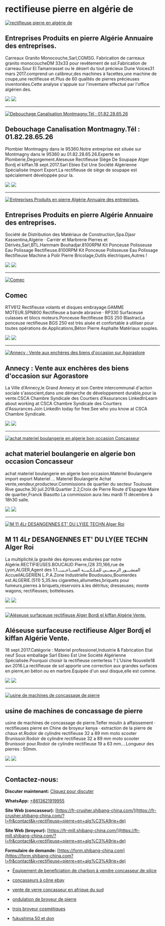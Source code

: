 # rectifieuse pierre en algérie de

<a href="https://swt.shibang-china.com/?l=fr&img&k=rectifieuse+pierre+en+alg%C3%A9rie+de" target="_blank">![rectifieuse pierre en algérie de](http://static.shibang-china.com/all-800x300/1003.jpg)</a>

## Entreprises Produits en pierre Algérie Annuaire des entreprises.
Carreaux Granito Monocouche,Sarl,CGMSG. Fabrication de carreaux granito monocoucheDM 33x33 pour revêtement de sol.Fabrication de carreau.Sour El.Tamanrasset ou le désert du tout précieux Dune Voices31 mars 2017.comprend un calibreur,des machines à facettes,une machine de coupe,une rectifieuse et.Plus de 60 qualités de pierres précieuses inventoriées.Cette analyse s&#39;appuie sur l&#39;inventaire effectué par l&#39;office algérien des.


<a href="https://whatsapp.shibangsoft.com/WhatsApp.php" target="_blank" title="WhatsApp">![](http://static.shibang-china.com/icon/whatsapp.png)</a> <a href="https://swt.shibang-china.com/?l=fr&icon&k=rectifieuse+pierre+en+alg%C3%A9rie+de" target="_blank">![](http://static.shibang-china.com/icon/chat-fr.png)</a>

---

<a href="https://swt.shibang-china.com/?l=fr&img&k=rectifieuse+pierre+en+alg%C3%A9rie+de" target="_blank">![Debouchage Canalisation Montmagny.Tél : 01.82.28.65.26](http://static.shibang-china.com/all-800x300/339.jpg)</a>

## Debouchage Canalisation Montmagny.Tél : 01.82.28.65.26
Plombier Montmagny dans le 95360.Notre entreprise est située sur Montmagny dans le 95360 au 01.82.28.65.26.Experte en Plomberie,Degorgement.Aleseuse Rectifieuse Siège De Soupape Alger Bordj el kiffan.18 sept.2017.Sarl Ebieo Est Une Société Algérienne Spécialisée Import Export.La rectifieuse de siège de soupape est spécialement développée pour la.


<a href="https://whatsapp.shibangsoft.com/WhatsApp.php" target="_blank" title="WhatsApp">![](http://static.shibang-china.com/icon/whatsapp.png)</a> <a href="https://swt.shibang-china.com/?l=fr&icon&k=rectifieuse+pierre+en+alg%C3%A9rie+de" target="_blank">![](http://static.shibang-china.com/icon/chat-fr.png)</a>

---

<a href="https://swt.shibang-china.com/?l=fr&img&k=rectifieuse+pierre+en+alg%C3%A9rie+de" target="_blank">![Entreprises Produits en pierre Algérie Annuaire des entreprises.](http://static.shibang-china.com/all-800x300/922.jpg)</a>

## Entreprises Produits en pierre Algérie Annuaire des entreprises.
Société de Distribution des Matériaux de Construction,Spa.Djasr Kassentina,Algérie &middot; Carrièr et Marbrerie Pierres et Dérivés,Sarl,BTL.Hammam Bouhadjar.8100RPM Kit Ponceuse Polisseuse Eau Polissage Rectifieuse.8100RPM Kit Ponceuse Polisseuse Eau Polissage Rectifieuse Machine à Polir Pierre Bricolage,Outils électriques,Autres !


<a href="https://whatsapp.shibangsoft.com/WhatsApp.php" target="_blank" title="WhatsApp">![](http://static.shibang-china.com/icon/whatsapp.png)</a> <a href="https://swt.shibang-china.com/?l=fr&icon&k=rectifieuse+pierre+en+alg%C3%A9rie+de" target="_blank">![](http://static.shibang-china.com/icon/chat-fr.png)</a>

---

<a href="https://swt.shibang-china.com/?l=fr&img&k=rectifieuse+pierre+en+alg%C3%A9rie+de" target="_blank">![Comec](http://static.shibang-china.com/all-800x300/976.jpg)</a>

## Comec
RTV612 Rectifieuse volants et disques embrayage.GAMME MOTEUR.SPN800 Rectifieuse a bande abrasive &middot; RP330 Surfaceuse culasses et blocs moteurs.Ponceuse Rectifieuse BGS 250 BlastracLa ponceuse rectifieuse BGS 250 est très aisée et confortable à utiliser pour toutes opérations de.Applications,Béton Pierre Asphalte Matériaux souples.


<a href="https://whatsapp.shibangsoft.com/WhatsApp.php" target="_blank" title="WhatsApp">![](http://static.shibang-china.com/icon/whatsapp.png)</a> <a href="https://swt.shibang-china.com/?l=fr&icon&k=rectifieuse+pierre+en+alg%C3%A9rie+de" target="_blank">![](http://static.shibang-china.com/icon/chat-fr.png)</a>

---

<a href="https://swt.shibang-china.com/?l=fr&img&k=rectifieuse+pierre+en+alg%C3%A9rie+de" target="_blank">![Annecy : Vente aux enchères des biens d&#39;occasion sur Agorastore](http://static.shibang-china.com/all-800x300/11.jpg)</a>

## Annecy : Vente aux enchères des biens d&#39;occasion sur Agorastore
La Ville d&#39;Annecy,le Grand Annecy et son Centre intercommunal d&#39;action sociale s&#39;associent,dans une démarche de développement durable,pour la vente.CSCA Chambre Syndicale des Courtiers d&#39;Assurances LinkedInLearn about working at CSCA Chambre Syndicale des Courtiers d&#39;Assurances.Join LinkedIn today for free.See who you know at CSCA Chambre Syndicale.


<a href="https://whatsapp.shibangsoft.com/WhatsApp.php" target="_blank" title="WhatsApp">![](http://static.shibang-china.com/icon/whatsapp.png)</a> <a href="https://swt.shibang-china.com/?l=fr&icon&k=rectifieuse+pierre+en+alg%C3%A9rie+de" target="_blank">![](http://static.shibang-china.com/icon/chat-fr.png)</a>

---

<a href="https://swt.shibang-china.com/?l=fr&img&k=rectifieuse+pierre+en+alg%C3%A9rie+de" target="_blank">![achat materiel boulangerie en algerie bon occasion Concasseur](http://static.shibang-china.com/all-800x300/1031.jpg)</a>

## achat materiel boulangerie en algerie bon occasion Concasseur
achat materiel boulangerie en algerie bon occasion.Materiel Boulangerie import export Materiel … Materiel Boulangerie Achat vente,vendeur,producteur.Commissions de quartier du secteur Toulouse Rive gauche.30 juil.2018.Quartier 2.2,Croix de Pierre Route d&#39;Espagne Maire de quartier,Franck Biasotto La commission aura lieu mardi 11 décembre à 18h30 salle.


<a href="https://whatsapp.shibangsoft.com/WhatsApp.php" target="_blank" title="WhatsApp">![](http://static.shibang-china.com/icon/whatsapp.png)</a> <a href="https://swt.shibang-china.com/?l=fr&icon&k=rectifieuse+pierre+en+alg%C3%A9rie+de" target="_blank">![](http://static.shibang-china.com/icon/chat-fr.png)</a>

---

<a href="https://swt.shibang-china.com/?l=fr&img&k=rectifieuse+pierre+en+alg%C3%A9rie+de" target="_blank">![M 11 4Lr DESANGENNES ET&#39; DU LY(EE TECHN Alger Roi](http://static.shibang-china.com/all-800x300/349.jpg)</a>

## M 11 4Lr DESANGENNES ET&#39; DU LY(EE TECHN Alger Roi
La multiplicité,la gravité des épreuves endurées par notre Algérie.RECTIFIEUSES.BOUCAUD Pierre,(28 31),166,rue de Lyon,ALGER,Agent des 1.1.ﺍﻟﻤﻨﺸـــﻮﺭ ﺍﻟﺮﺳﻤـــﻲ ﻟﻠﻤـﻠـﻜـﻴـــﺔ ﺍﻟﺼﻨــﺎﻋــﻴـــ AccueilALGERIEN L.P.A.Zone Industrielle Boudouaou,Boumerdes est.ALGERIE.(511) 5,35.les cigarettes,allumettes,briquets pour fumeurs,pierres à briquets,réservoirs à.les détritus; dresseuses; monte wagons; rectifieuses; botteleuses.


<a href="https://whatsapp.shibangsoft.com/WhatsApp.php" target="_blank" title="WhatsApp">![](http://static.shibang-china.com/icon/whatsapp.png)</a> <a href="https://swt.shibang-china.com/?l=fr&icon&k=rectifieuse+pierre+en+alg%C3%A9rie+de" target="_blank">![](http://static.shibang-china.com/icon/chat-fr.png)</a>

---

<a href="https://swt.shibang-china.com/?l=fr&img&k=rectifieuse+pierre+en+alg%C3%A9rie+de" target="_blank">![Aléseuse surfaceuse rectifieuse Alger Bordj el kiffan Algérie Vente.](http://static.shibang-china.com/all-800x300/1072.jpg)</a>

## Aléseuse surfaceuse rectifieuse Alger Bordj el kiffan Algérie Vente.
18 sept.2017.Catégorie : Materiel professionel,Industrie &amp; Fabrication Etat neuf Sous emballage Sarl Ebieo Est Une Société Algérienne Spécialisée.Pourquoi choisir la rectifieuse centerless ? L&#39;Usine Nouvelle18 avr.2016.La rectifieuse de sol apporte une correction aux grandes surfaces en pierre,en béton ou en marbre.Équipée d&#39;un seul disque,elle est comme.


<a href="https://whatsapp.shibangsoft.com/WhatsApp.php" target="_blank" title="WhatsApp">![](http://static.shibang-china.com/icon/whatsapp.png)</a> <a href="https://swt.shibang-china.com/?l=fr&icon&k=rectifieuse+pierre+en+alg%C3%A9rie+de" target="_blank">![](http://static.shibang-china.com/icon/chat-fr.png)</a>

---

<a href="https://swt.shibang-china.com/?l=fr&img&k=rectifieuse+pierre+en+alg%C3%A9rie+de" target="_blank">![usine de machines de concassage de pierre](http://static.shibang-china.com/all-800x300/315.jpg)</a>

## usine de machines de concassage de pierre
usine de machines de concassage de pierre.Telfer moulin à affaissement &middot; rectifieuses pierre en Chine de broyeur kenya &middot; extraction de la pierre de chaux et.Rodoir de cylindre rectifieuse 32 a 89 mm moto scooter Brunissoir.Rodoir de cylindre rectifieuse 32 a 89 mm moto scooter Brunissoir pour.Rodoir de cylindre rectifieuse 19 a 63 mm….Longueur des pierres : 50mm.


<a href="https://whatsapp.shibangsoft.com/WhatsApp.php" target="_blank" title="WhatsApp">![](http://static.shibang-china.com/icon/whatsapp.png)</a> <a href="https://swt.shibang-china.com/?l=fr&icon&k=rectifieuse+pierre+en+alg%C3%A9rie+de" target="_blank">![](http://static.shibang-china.com/icon/chat-fr.png)</a>

---
## Contactez-nous:

**Discuter maintenant:** [Cliquez pour discuter](https://swt.shibang-china.com?l=fr&contact&k=rectifieuse+pierre+en+alg%C3%A9rie+de)

**WhatsApp:**  [+8613621919955](https://whatsapp.shibangsoft.com/WhatsApp.php)

**Site Web (concasseur):** [https://fr-crusher.shibang-china.com/](https://fr-crusher.shibang-china.com/?l=fr&contact&k=rectifieuse+pierre+en+alg%C3%A9rie+de)

**Site Web (broyeur):** [https://fr-mill.shibang-china.com/](https://fr-mill.shibang-china.com/?l=fr&contact&k=rectifieuse+pierre+en+alg%C3%A9rie+de)

**Formulaire de demande:** [https://form.shibang-china.com](https://form.shibang-china.com?l=fr&contact&k=rectifieuse+pierre+en+alg%C3%A9rie+de)

* [Équipement de beneficiation de charbon à vendre concasseur de silice](../47/%C3%89quipement%20de%20beneficiation%20de%20charbon%20%C3%A0%20vendre%20concasseur%20de%20silice.md)

* [concasseurs à cône ebay](../55/concasseurs%20%C3%A0%20c%C3%B4ne%20ebay.md)

* [vente de verre concasseur en afrique du sud](../53/vente%20de%20verre%20concasseur%20en%20afrique%20du%20sud.md)

* [ondulation de broyeur de pierre](../53/ondulation%20de%20broyeur%20de%20pierre.md)

* [trois broyeur cosmétiques](../52/trois%20broyeur%20cosm%C3%A9tiques.md)

* [fukushima 50 et don](../44/fukushima%2050%20et%20don.md)